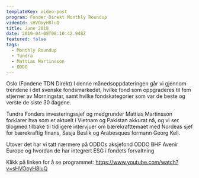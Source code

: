 ```yaml
---
templateKey: video-post
program: Fonder Direkt Monthly Roundup
videoId: sHVOoyH8luQ
title: June 2018
date: 2019-04-08T08:10:42.948Z
featured: false
tags:
  - Monthly Roundup
  - Tundra
  - Mattias Martinsson
  - ODDO
---
```

Oslo (Fondene TDN Direkt) I denne månedsoppdateringen går vi gjennom trendene i det svenske fondsmarkedet, hvilke fond som oppgraderes til fem stjerner av Morningstar, samt hvilke fondskategorier som var de beste og verste de siste 30 dagene.



Tundra Fonders investeringssjef og medgrunder Mattias Martinsson forklarer hva som er aktuelt i Vietnam og Pakistan akkurat nå, og vi ser tilogmed tilbake til tidligere intervjuer om bærekrafttemaet med Nordeas sjef for bærekraftig finans, Sasja Beslik og Arabesques formann Georg Kell.



Utover det har vi tatt nærmere på ODDOs aksjefond ODDO BHF Avenir Europe og hvordan de har integrert ESG i fondets forvaltning



Klikk på linken for å se programmet: <https://www.youtube.com/watch?v=sHVOoyH8luQ>
